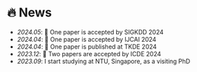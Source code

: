 # 🔥 News
- *2024.05*: 🎉 One paper is accepted by SIGKDD 2024
- *2024.04*: 🎉 One paper is accepted by IJCAI 2024
- *2024.04*: 🎉 One paper is published at TKDE 2024
- *2023.12*: 🎉 Two papers are accepted by ICDE 2024
- *2023.09*: I start studying at NTU, Singapore, as a visiting PhD
